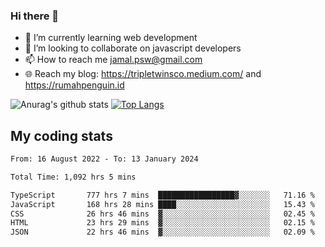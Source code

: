 ### Hi there 👋

<!--
**padepokanpenguin/padepokanpenguin** is a ✨ _special_ ✨ repository because its `README.md` (this file) appears on your GitHub profile.
-->

- 🌱 I’m currently learning  web development
- 👯 I’m looking to collaborate on javascript developers
- 📫 How to reach me jamal.psw@gmail.com
- 🌐 Reach my blog:
   https://tripletwinsco.medium.com/ and
   https://rumahpenguin.id

![Anurag's github stats](https://github-readme-stats.vercel.app/api?username=padepokanpenguin&count_private=true&disable_animations=false&show_icons=true&theme=default)
[![Top Langs](https://github-readme-stats.vercel.app/api/top-langs/?username=padepokanpenguin&theme=default&layout=compact)](https://github.com/padepokanpenguin)

## My coding stats

<!--START_SECTION:waka-->

```txt
From: 16 August 2022 - To: 13 January 2024

Total Time: 1,092 hrs 5 mins

TypeScript       777 hrs 7 mins  █████████████████▓░░░░░░░   71.16 %
JavaScript       168 hrs 28 mins ████░░░░░░░░░░░░░░░░░░░░░   15.43 %
CSS              26 hrs 46 mins  ▓░░░░░░░░░░░░░░░░░░░░░░░░   02.45 %
HTML             23 hrs 29 mins  ▓░░░░░░░░░░░░░░░░░░░░░░░░   02.15 %
JSON             22 hrs 46 mins  ▓░░░░░░░░░░░░░░░░░░░░░░░░   02.09 %
```

<!--END_SECTION:waka-->


